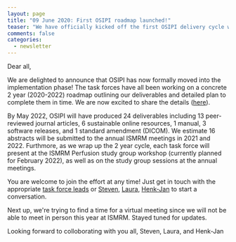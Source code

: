 ```yaml
---
layout: page
title: "09 June 2020: First OSIPI roadmap launched!"
teaser: "We have officially kicked off the first OSIPI delivery cycle with the launch of the 2020-22 Roadmap.."
comments: false
categories:
  - newsletter
---
```


Dear all,

We are delighted to announce that OSIPI has now formally moved into the implementation phase! The task forces have all been working on a concrete 2 year (2020-2022) roadmap outlining our deliverables and detailed plan to complete them in time. We are now excited to share the details ([here](https://docs.google.com/document/d/e/2PACX-1vRbxX9ywttwQfd2hyj62h676RjEZ3YHZBIBTkUmEb2nqOmrRVd-PlWeL6nAsJ79akQpXHmtBIizJiOK/pub)). 

By May 2022, OSIPI will have produced 24 deliverables including 13 peer-reviewed journal articles, 6 sustainable online resources, 1 manual, 3 software releases, and 1 standard amendment (DICOM). We estimate 16 abstracts will be submitted to the annual ISMRM meetings in 2021 and 2022. Furthmore, as we wrap up the 2 year cycle, each task force will present at the ISMRM Perfusion study group workshop (currently planned for February 2022), as well as on the study group sessions at the annual meetings.

You are welcome to join the effort at any time! Just get in touch with the appropriate [task force leads](https://www.osipi.org/emb/) or <a href="mailto:s.sourbron@sheffield.ac.uk">Steven</a>, <a href="mailto:laura.bell@barrowneuro.org">Laura</a>, <a href="mailto:henkjanmutsaerts@gmail.com">Henk-Jan</a> to start a conversation. 

Next up, we're trying to find a time for a virtual meeting since we will not be able to meet in person this year at ISMRM. Stayed tuned for updates. 

Looking forward to colloborating with you all,
Steven, Laura, and Henk-Jan


